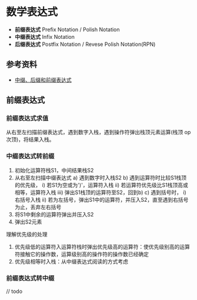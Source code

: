 # 数学表达式

- **前缀表达式** Prefix Notation / Polish Notation
- **中缀表达式** Infix Notation
- **后缀表达式** Postfix Notation / Revese Polish Notation(RPN)

## 参考资料

- [中缀、后缀和前缀表达式](https://blog.csdn.net/antineutrino/article/details/6763722) 

## 前缀表达式

### 前缀表达式求值

从右至左扫描前缀表达式，遇到数字入栈，遇到操作符弹出栈顶元素运算(栈顶 op 次顶)，将结果入栈。

### 中缀表达式转前缀

1. 初始化运算符栈S1，中间结果栈S2
2. 从右至左扫描中缀表达式
  a) 遇到数字时入栈S2
  b) 遇到运算符时比较S1栈顶的优先级，
    i) 若S1为空或为')'，运算符入栈
    ii) 若运算符优先级比S1栈顶高或相等，运算符入栈
	iii) 弹出S1栈顶的运算符至S2，回到b)
  c) 遇到括号时，
    i) 右括号入栈
    ii) 若为左括号，弹出S1中的运算符，并压入S2，直至遇到右括号为止，丢弃左右括号
3. 将S1中剩余的运算符弹出并压入S2
4. 弹出S2元素

理解优先级的处理
1. 优先级低的运算符入运算符栈时弹出优先级高的运算符：使优先级别高的运算符接触它的操作数，运算级别高的操作符的操作数已经确定
2. 优先级相等时入栈：从中缀表达式阅读的方式考虑

### 前缀表达式转中缀

// todo

